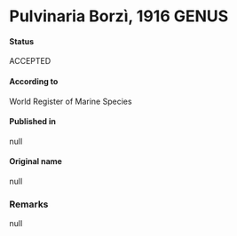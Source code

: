 Pulvinaria Borzì, 1916 GENUS
=======

#### Status
ACCEPTED

#### According to
World Register of Marine Species

#### Published in
null

#### Original name
null

### Remarks
null